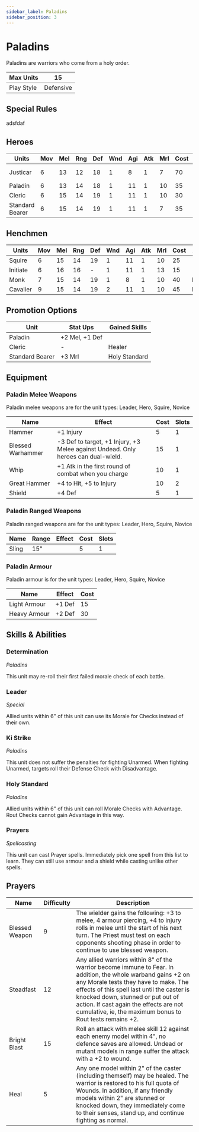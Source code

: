 ```yaml
---
sidebar_label: Paladins
sidebar_position: 3
---
```

# Paladins
Paladins are warriors who come from a holy order.

| Max Units | 15 |
| ---- | ---- |
| Play Style | Defensive |
## Special Rules

adsfdaf
## Heroes
| Units           | Mov | Mel | Rng | Def | Wnd | Agi | Atk | Mrl | Cost | Abilities                   | Cap |
| --------------- | --- | --- | --- | --- | --- | --- | --- | --- | ---- | --------------------------- | --- |
| Justicar        | 6   | 13  | 12  | 18  | 1   | 8   | 1   | 7   | 70   | Leader, [Prayers](#prayers) | 1   |
| Paladin         | 6   | 13  | 14  | 18  | 1   | 11  | 1   | 10  | 35   |                             | -   |
| Cleric          | 6   | 15  | 14  | 19  | 1   | 11  | 1   | 10  | 30   | Healer                      | 1   |
| Standard Bearer | 6   | 15  | 14  | 19  | 1   | 11  | 1   | 7   | 35   | Holy Standard               | 1   |


## Henchmen
| Units    | Mov | Mel | Rng | Def | Wnd | Agi | Atk | Mrl | Cost | Abilities | Cap |
| -------- | --- | --- | --- | --- | --- | --- | --- | --- | ---- | --------- | --- |
| Squire   | 6   | 15  | 14  | 19  | 1   | 11  | 1   | 10  | 25   |           | -   |
| Initiate | 6   | 16  | 16  | -   | 1   | 11  | 1   | 13  | 15   |           | -   |
| Monk     | 7   | 15  | 14  | 19  | 1   | 8   | 1   | 10  | 40   | Ki Strike | 3   |
| Cavalier | 9   | 15  | 14  | 19  | 2   | 11  | 1   | 10  | 45   | Mounted   | 3   |

## Promotion Options

| Unit            | Stat Ups       | Gained Skills |
| --------------- | -------------- | ------------- |
| Paladin         | +2 Mel, +1 Def |               |
| Cleric          | -              | Healer        |
| Standard Bearer | +3 Mrl         | Holy Standard |

## Equipment

### Paladin Melee Weapons 
Paladin melee weapons are for the unit types: Leader, Hero, Squire, Novice

| Name              | Effect                                                                            | Cost | Slots |
| ----------------- | --------------------------------------------------------------------------------- | ---- | ----- |
| Hammer            | +1 Injury                                                                         | 5    | 1     |
| Blessed Warhammer | -3 Def to target, +1 Injury, +3 Melee against Undead. Only heroes can dual-wield. | 15   | 1     |
| Whip              | +1 Atk in the first round of combat when you charge                               | 10   | 1     |
| Great Hammer      | +4 to Hit, +5 to Injury                                                           | 10   | 2     |
| Shield            | +4 Def                                                                            | 5    | 1     |

### Paladin Ranged Weapons 
Paladin ranged weapons are for the unit types: Leader, Hero, Squire, Novice

| Name | Range | Effect | Cost | Slots |
| ---- | ----- | ------ | ---- | ----- |
| Sling | 15" |  | 5 | 1 |

### Paladin Armour 
Paladin armour is for the unit types: Leader, Hero, Squire, Novice

| Name | Effect | Cost |
| ---- | ------ | ---- |
| Light Armour | +1 Def | 15 |
| Heavy Armour | +2 Def | 30 |

## Skills & Abilities 
### Determination
*Paladins*

This unit may re-roll their first failed morale check of each battle.
### Leader
*Special*

Allied units within 6" of this unit can use its Morale for Checks instead of their own.

### Ki Strike
*Paladins*

This unit does not suffer the penalties for fighting Unarmed. When fighting Unarmed, targets roll their Defense Check with Disadvantage.

### Holy Standard
*Paladins*

Allied units within 6" of this unit can roll Morale Checks with Advantage. Rout Checks cannot gain Advantage in this way.

### Prayers
*Spellcasting*

This unit can cast Prayer spells. Immediately pick one spell from this list to learn. They can still use armour and a shield while casting unlike other spells.

## Prayers 

| Name           | Difficulty | Description                                                                                                                                                                                                                                                                                                                                     |
| -------------- | ---------- | ----------------------------------------------------------------------------------------------------------------------------------------------------------------------------------------------------------------------------------------------------------------------------------------------------------------------------------------------- |
| Blessed Weapon | 9          | The wielder gains the following: +3 to melee, 4 armour piercing, +4 to injury rolls in melee until the start of his next turn. The Priest must test on each opponents shooting phase in order to continue to use blessed weapon.                                                                                                                |
| Steadfast      | 12         | Any allied warriors within 8" of the warrior become immune to Fear. In addition, the whole warband gains +2 on any Morale tests they have to make. The effects of this spell last until the caster is knocked down, stunned or put out of action. If cast again the effects are not cumulative, ie, the maximum bonus to Rout tests remains +2. |
| Bright Blast   | 15         | Roll an attack with melee skill 12 against each enemy model within 4", no defence saves are allowed. Undead or mutant models in range suffer the attack with a +2 to wound.                                                                                                                                                                     |
| Heal           | 5          | Any one model within 2" of the caster (including themself) may be healed. The warrior is restored to his full quota of Wounds. In addition, if any friendly models within 2" are stunned or knocked down, they immediately come to their senses, stand up, and continue fighting as normal.                                                     |

